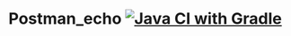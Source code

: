 # Postman_echo [![Java CI with Gradle](https://github.com/Tor419/Postman_echo/actions/workflows/gradle.yml/badge.svg)](https://github.com/Tor419/Postman_echo/actions/workflows/gradle.yml)
